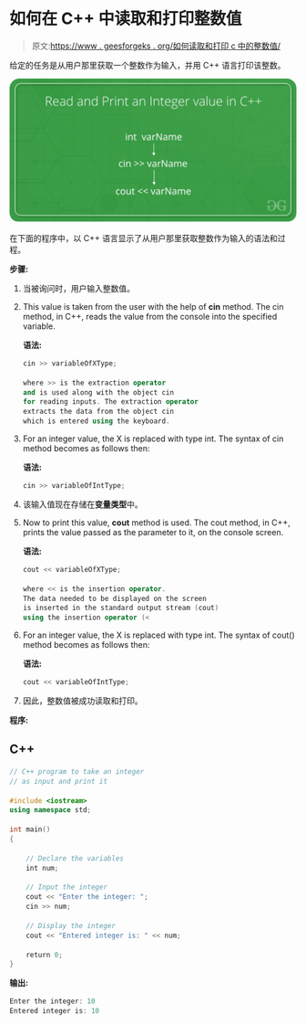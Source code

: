 # 如何在 C++ 中读取和打印整数值

> 原文:[https://www . geesforgeks . org/如何读取和打印 c 中的整数值/](https://www.geeksforgeeks.org/how-to-read-and-print-an-integer-value-in-c/)

给定的任务是从用户那里获取一个整数作为输入，并用 C++ 语言打印该整数。

![](img/6066e059929148f6bfeae4402826d520.png)

在下面的程序中，以 C++ 语言显示了从用户那里获取整数作为输入的语法和过程。

**步骤:**

1.  当被询问时，用户输入整数值。
2.  This value is taken from the user with the help of **cin** method. The cin method, in C++, reads the value from the console into the specified variable.

    **语法:**

    ```cpp
    cin >> variableOfXType;

    where >> is the extraction operator
    and is used along with the object cin
    for reading inputs. The extraction operator 
    extracts the data from the object cin
    which is entered using the keyboard.

    ```

3.  For an integer value, the X is replaced with type int. The syntax of cin method becomes as follows then:

    **语法:**

    ```cpp
    cin >> variableOfIntType;

    ```

4.  该输入值现在存储在**变量类型**中。
5.  Now to print this value, **cout** method is used. The cout method, in C++, prints the value passed as the parameter to it, on the console screen.

    **语法:**

    ```cpp
    cout << variableOfXType;

    where << is the insertion operator.
    The data needed to be displayed on the screen 
    is inserted in the standard output stream (cout)
    using the insertion operator (<
    ```

6.  For an integer value, the X is replaced with type int. The syntax of cout() method becomes as follows then:

    **语法:**

    ```cpp
    cout << variableOfIntType;

    ```

7.  因此，整数值被成功读取和打印。

**程序:**

## C++

```cpp
// C++ program to take an integer
// as input and print it

#include <iostream>
using namespace std;

int main()
{

    // Declare the variables
    int num;

    // Input the integer
    cout << "Enter the integer: ";
    cin >> num;

    // Display the integer
    cout << "Entered integer is: " << num;

    return 0;
}
```

**输出:**

```cpp
Enter the integer: 10
Entered integer is: 10

```